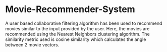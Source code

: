# Movie-Recommender-System
A user based collaborative filtering algorithm has been used to recommend movies similar to the input provided by the user.
Here, the movies are recommended using the Nearest Neighbors clustering algorithm. The similarity metric used is cosine similarity which calculates the angle between 2 movie vectors.
